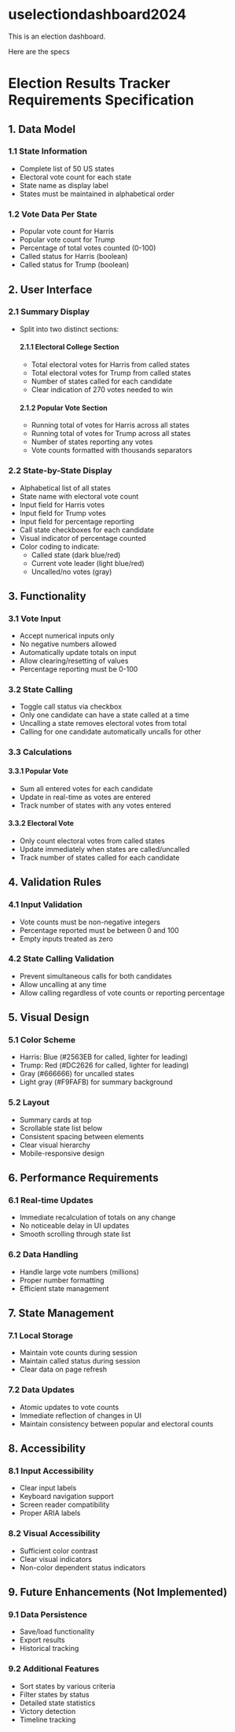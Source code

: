 ﻿# uselectiondashboard2024
This is an election dashboard. 

Here are the specs
# Election Results Tracker Requirements Specification

## 1. Data Model

### 1.1 State Information
- Complete list of 50 US states
- Electoral vote count for each state
- State name as display label
- States must be maintained in alphabetical order

### 1.2 Vote Data Per State
- Popular vote count for Harris
- Popular vote count for Trump
- Percentage of total votes counted (0-100)
- Called status for Harris (boolean)
- Called status for Trump (boolean)

## 2. User Interface

### 2.1 Summary Display
- Split into two distinct sections:
  #### 2.1.1 Electoral College Section
  - Total electoral votes for Harris from called states
  - Total electoral votes for Trump from called states
  - Number of states called for each candidate
  - Clear indication of 270 votes needed to win
  
  #### 2.1.2 Popular Vote Section
  - Running total of votes for Harris across all states
  - Running total of votes for Trump across all states
  - Number of states reporting any votes
  - Vote counts formatted with thousands separators

### 2.2 State-by-State Display
- Alphabetical list of all states
- State name with electoral vote count
- Input field for Harris votes
- Input field for Trump votes
- Input field for percentage reporting
- Call state checkboxes for each candidate
- Visual indicator of percentage counted
- Color coding to indicate:
  - Called state (dark blue/red)
  - Current vote leader (light blue/red)
  - Uncalled/no votes (gray)

## 3. Functionality

### 3.1 Vote Input
- Accept numerical inputs only
- No negative numbers allowed
- Automatically update totals on input
- Allow clearing/resetting of values
- Percentage reporting must be 0-100

### 3.2 State Calling
- Toggle call status via checkbox
- Only one candidate can have a state called at a time
- Uncalling a state removes electoral votes from total
- Calling for one candidate automatically uncalls for other

### 3.3 Calculations
#### 3.3.1 Popular Vote
- Sum all entered votes for each candidate
- Update in real-time as votes are entered
- Track number of states with any votes entered

#### 3.3.2 Electoral Vote
- Only count electoral votes from called states
- Update immediately when states are called/uncalled
- Track number of states called for each candidate

## 4. Validation Rules

### 4.1 Input Validation
- Vote counts must be non-negative integers
- Percentage reported must be between 0 and 100
- Empty inputs treated as zero

### 4.2 State Calling Validation
- Prevent simultaneous calls for both candidates
- Allow uncalling at any time
- Allow calling regardless of vote counts or reporting percentage

## 5. Visual Design

### 5.1 Color Scheme
- Harris: Blue (#2563EB for called, lighter for leading)
- Trump: Red (#DC2626 for called, lighter for leading)
- Gray (#666666) for uncalled states
- Light gray (#F9FAFB) for summary background

### 5.2 Layout
- Summary cards at top
- Scrollable state list below
- Consistent spacing between elements
- Clear visual hierarchy
- Mobile-responsive design

## 6. Performance Requirements

### 6.1 Real-time Updates
- Immediate recalculation of totals on any change
- No noticeable delay in UI updates
- Smooth scrolling through state list

### 6.2 Data Handling
- Handle large vote numbers (millions)
- Proper number formatting
- Efficient state management

## 7. State Management

### 7.1 Local Storage
- Maintain vote counts during session
- Maintain called status during session
- Clear data on page refresh

### 7.2 Data Updates
- Atomic updates to vote counts
- Immediate reflection of changes in UI
- Maintain consistency between popular and electoral counts

## 8. Accessibility

### 8.1 Input Accessibility
- Clear input labels
- Keyboard navigation support
- Screen reader compatibility
- Proper ARIA labels

### 8.2 Visual Accessibility
- Sufficient color contrast
- Clear visual indicators
- Non-color dependent status indicators

## 9. Future Enhancements (Not Implemented)

### 9.1 Data Persistence
- Save/load functionality
- Export results
- Historical tracking

### 9.2 Additional Features
- Sort states by various criteria
- Filter states by status
- Detailed state statistics
- Victory detection
- Timeline tracking
